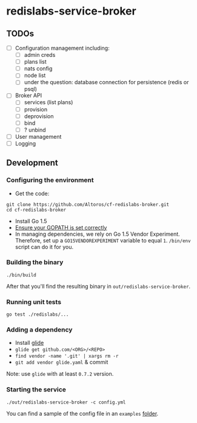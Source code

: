 # redislabs-service-broker


## TODOs

- [ ] Configuration management including:
  - [ ] admin creds
  - [ ] plans list
  - [ ] nats config
  - [ ] node list
  - [ ] under the question: database connection for persistence (redis or psql)
- [ ] Broker API
  - [ ] services (list plans)
  - [ ] provision
  - [ ] deprovision
  - [ ] bind
  - [ ] ? unbind
- [ ] User management
- [ ] Logging

## Development

### Configuring the environment

* Get the code:
```
git clone https://github.com/Altoros/cf-redislabs-broker.git
cd cf-redislabs-broker
```
* Install Go 1.5
* [Ensure your GOPATH is set correctly](https://golang.org/cmd/go/#hdr-GOPATH_environment_variable)
* In managing dependencies, we rely on Go 1.5 Vendor Experiment. Therefore, set up a `GO15VENDOREXPERIMENT` variable to equal `1`. `/bin/env` script can do it for you.

### Building the binary

```
./bin/build
```

After that you'll find the resulting binary in `out/redislabs-service-broker`.

### Running unit tests

```
go test ./redislabs/...
```

### Adding a dependency

* Install [glide](https://github.com/Masterminds/glide.git)
* `glide get github.com/<ORG>/<REPO>`
* `find vendor -name '.git' | xargs rm -r`
* `git add vendor glide.yaml` & commit

Note: use `glide` with at least `0.7.2` version.

### Starting the service

```
./out/redislabs-service-broker -c config.yml
```

You can find a sample of the config file in an `examples` [folder](https://github.com/Altoros/cf-redislabs-broker/tree/master/examples).
